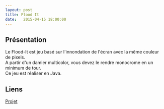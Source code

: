 ```yaml
---
layout: post
title: Flood It
date:   2015-04-15 18:00:00
---
```


<h2>Présentation</h2>
<p>
	Le Flood-It est jeu basé sur l'innondation de l'écran avec la même couleur de pixels.<br/>
A partir d'un damier multicolor, vous devez le rendre monocrome en un minimum de tour.<br/>
Ce jeu est réaliser en Java.
</p>
<h2>Liens</h2>
<a href="https://github.com/VincentVoyer/FloodIT">Projet</a>